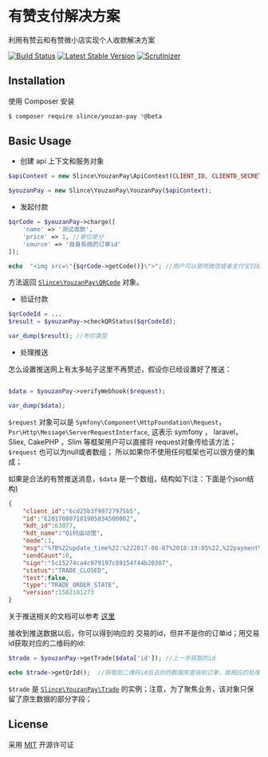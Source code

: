 # 有赞支付解决方案

利用有赞云和有赞微小店实现个人收款解决方案

[![Build Status](https://img.shields.io/travis/slince/youzan-pay/master.svg?style=flat-square)](https://travis-ci.org/slince/youzan-pay)
[![Latest Stable Version](https://img.shields.io/packagist/v/slince/youzan-pay.svg?style=flat-square&label=stable)](https://packagist.org/packages/slince/youzan-pay)
[![Scrutinizer](https://img.shields.io/scrutinizer/g/slince/youzan-pay.svg?style=flat-square)](https://scrutinizer-ci.com/g/slince/youzan-pay/?branch=master)


## Installation

使用 Composer 安装

```bash
$ composer require slince/youzan-pay *@beta
```

## Basic Usage

- 创建 api 上下文和服务对象

```php
$apiContext = new Slince\YouzanPay\ApiContext(CLIENT_ID, CLIENTD_SECRET, KDT_ID);

$youzanPay = new Slince\YouzanPay\YouzanPay($apiContext);
```

- 发起付款

```php
$qrCode = $youzanPay->charge([
    'name' => '测试收款',
    'price' => 1, //单位是分
    'source' => '自身系统的订单id'
]);

echo  "<img src=\"{$qrCode->getCode()}\">"; //用户可以使用微信或者支付宝扫描付款
```
方法返回 [`Slince\YouzanPay\QRCode`](./src/Api/QRCode.php) 对象。

- 验证付款

```php
$qrCodeId = ...
$result = $youzanPay->checkQRStatus($qrCodeId);

var_dump($result); //布尔类型
```

- 处理推送

怎么设置推送网上有太多帖子这里不再赘述，假设你已经设置好了推送：

```php

$data = $youzanPay->verifyWebhook($request); 

var_dump($data);
```
`$request` 对象可以是 `Symfony\Component\HttpFoundation\Request`， `Psr\Http\Message\ServerRequestInterface`,
这表示 symfony ， laravel， Sliex, CakePHP ，Slim 等框架用户可以直接将 request对象传给该方法；
`$request` 也可以为null或者数组； 所以如果你不使用任何框架也可以很方便的集成；

如果是合法的有赞推送消息，`$data` 是一个数组，结构如下(注：下面是个json结构)

```json
{
    "client_id":"6cd25b3f99727975b5",
    "id":"E20170807181905034500002",
    "kdt_id":63077,
    "kdt_name":"Qi码运动馆",
    "mode":1,
    "msg":"%7B%22update_time%22:%222017-08-07%2018:19:05%22,%22payment%22:%2211.00%22,%22tid%22:%22E20170807181905034500002%22,%22status%22:%22TRADE_CLOSED%22%7D",
    "sendCount":0,
    "sign":"5c15274ca4c079197c89154f44b20307",
    "status":"TRADE_CLOSED",
    "test":false,
    "type":"TRADE_ORDER_STATE",
    "version":1502101273
}
```
关于推送相关的文档可以参考 [这里](https://www.youzanyun.com/docs/guide/3401/3448)


接收到推送数据以后，你可以得到响应的 交易的id，但并不是你的订单id；用交易 id获取对应的二维码的id:

```php
$trade = $youzanPay->getTrade($data['id']); //上一步获取的id

echo $trade->getQrId();  //获取到二维码id后去你的数据库查询到订单，做相应的处理；
```

`$trade` 是 [`Slince\YouzanPay\Trade`](./src/Api/Trade.php) 的实例；注意，为了聚焦业务，该对象只保留了原生数据的部分字段；


## License
   
采用 [MIT](https://opensource.org/licenses/MIT) 开源许可证

